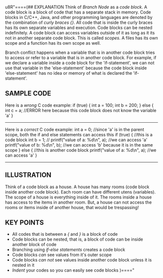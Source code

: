 u8R"====(## EXPLANATION
Think of *Branch Node* as a *code block*. A code block is a block of code that has a separate stack in memory. Code blocks in C/C++, Java, and other programming languages are denoted by the combination of *curly braces {}*. All code that is inside the curly braces has its own separate variables and execution. Code blocks can be nested indefinitely. A code block can access variables outside of it as long as it its not in another separate code block. This is called *scopes*. A files has its own scope and a function has its own scope as well.

Branch conflict happens when a variable that is in another code block tries to access or refer to a variable that is in another code block. For example, if we declare a variable inside a code block for the 'if-statement', we can not use that variable in the 'else-statement' because the code block inside 'else-statement' has no idea or memory of what is declared the 'if-statement'.
## SAMPLE CODE
Here is a *wrong* C code example:
if (true)
{
	int a = 100;
	int b = 200;
}
else
{
	int c = a; //ERROR here because this code block does not know the variable 'a'
}
***
Here is a *correct* C code example:
int a = 0; //since 'a' is in the parent scope, both the if and else statements can access this
if (true)
{
	//this is a code block
	int b = 1; //
	printf("value of a: %d\n", a); //we can access 'a'
	printf("value of b: %d\n", b); //we can access 'b' because it is in the same scope
}
else
{
	//this is another code block
	printf("value of a: %d\n", a); //we can access 'a'
}
***
## ILLUSTRATION
Think of a code block as a house. A house has many rooms (code block inside another code block). Each room can have different utens (variables). The scope of a house is everything inside of it. The rooms inside a house has access to the items in another room. But, a house can not access the rooms or items inside of another house, that would be trespassing!
## KEY POINTS
  * All codes that is between a *{* and *}* is a block of code
  * Code blocks can be nested, that is, a block of code can be inside another block of code
  * Branching using *if-else statements* creates a code block
  * Code blocks *can* see values from it's outer scope
  * Code blocks *can not* see values inside another code block unless it is nested in it
  * *Indent* your codes so you can easily see code blocks
)===="
